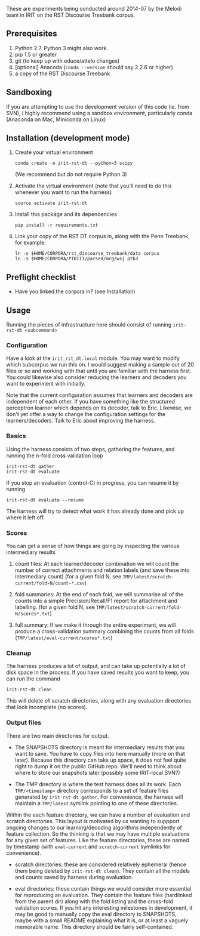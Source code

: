These are experiments being conducted around 2014-07 by the
Melodi team in IRIT on the RST Discourse Treebank corpus.

## Prerequisites

1. Python 2.7. Python 3 might also work.
2. pip 1.5 or greater
3. git (to keep up with educe/attelo changes)
4. [optional] Anacoda (`conda --version` should say 2.2.6 or higher)
5. a copy of the RST Discourse Treebank

## Sandboxing

If you are attempting to use the development version of this code
(ie. from SVN), I highly recommend using a sandbox environment,
particularly conda (Anaconda on Mac, Miniconda on Linux)

## Installation (development mode)

1. Create your virtual environment

   ```
   conda create -n irit-rst-dt --python=3 scipy
   ```

   (We recommend but do not require Python 3)

2. Activate the virtual environment (note that you'll need to do
   this whenever you want to run the harness)

   ```
   source activate irit-rst-dt
   ```

3. Install this package and its dependencies

   ```
   pip install -r requirements.txt
   ```

3. Link your copy of the RST DT corpus in, along with the
   Penn Treebank, for example:

   ```
   ln -s $HOME/CORPORA/rst_discourse_treebank/data corpus
   ln -s $HOME/CORPORA/PTBIII/parsed/mrg/wsj ptb3
   ```

## Preflight checklist

* Have you linked the corpora in? (see Installation)

## Usage

Running the pieces of infrastructure here should consist of running
`irit-rst-dt <subcommand>`

### Configuration

Have a look at the `irit_rst_dt.local` module. You may want to modify
which subcorpus we run this on. I would suggest making a sample out of
20 files or so and working with that until you are familiar with the
harness first. You could likewise also consider reducing the learners
and decoders you want to experiment with initially.

Note that the current configuration assumes that learners and decoders
are independent of each other. If you have something like the structured
perceptron learner which depends on its decoder, talk to Eric. Likewise,
we don't yet offer a way to change the configuration settings for the
learners/decoders. Talk to Eric about improving the harness.

### Basics

Using the harness consists of two steps, gathering the features, and
running the n-fold cross validation loop

    irit-rst-dt gather
    irit-rst-dt evaluate

If you stop an evaluation (control-C) in progress, you can resume it
by running

    irit-rst-dt evaluate --resume

The harness will try to detect what work it has already done and pick
up where it left off.

### Scores

You can get a sense of how things are going by inspecting the various
intermediary results

1. count files: At each learner/decoder combination we will count
   the number of correct attachments and relation labels (and save
   these into intermediary count) (for a given fold N, see
   `TMP/latest/scratch-current/fold-N/count-*.csv`)

2. fold summaries: At the end of each fold, we will summarise all of
   the counts into a simple Precision/Recall/F1 report for attachment
   and labelling. (for a given fold N, see
   `TMP/latest/scratch-current/fold-N/scores*.txt`)

3. full summary: If we make it through the entire experiment, we will
   produce a cross-validation summary combining the counts from all
   folds (`TMP/latest/eval-current/scores*.txt`)

### Cleanup

The harness produces a lot of output, and can take up potentially a lot
of disk space in the process.  If you have saved results you want to
keep, you can run the command

    irit-rst-dt clean

This will delete *all* scratch directories, along with any evaluation
directories that look incomplete (no scores).

### Output files

There are two main directories for output.

* The SNAPSHOTS directory is meant for intermediary results that you want
to save. You have to copy files into here manually (more on that later).
Because this directory can take up space, it does not feel quite right
to dump it on the public GitHub repo. We'll need to think about where to
store our snapshots later (possibly some IRIT-local SVN?)

* The TMP directory is where the test harness does all its work.  Each
`TMP/<timestamp>` directory corresponds to a set of feature files
generated by `irit-rst-dt gather`.  For convenience, the harness will
maintain a `TMP/latest` symlink pointing to one of these directories.

Within the each feature directory, we can have a number of evaluation
and scratch directories. This layout is motivated by us wanting to
suppport ongoing changes to our learning/decoding algorithms
independently of feature collection. So the thinking is that we may
have multiple evaluations for any given set of features. Like the
feature directories, these are named by timestamp (with
`eval-current` and `scratch-current` symlinks for convenience).

* scratch directories: these are considered relatively ephemeral
  (hence them being deleted by `irit-rst-dt clean`). They contain
  all the models and counts saved by harness during evaluation.

* eval directories: these contain things we would consider more
  essential for reproducing an evaluation. They contain the
  feature files (hardlinked from the parent dir) along with the
  fold listing and the cross-fold validation scores. If you hit
  any interesting milestones in development, it may be good to
  manually copy the eval directory to SNAPSHOTS, maybe with a
  small README explaining what it is, or at least a vaguely
  memorable name. This directory should be fairly self-contained.

